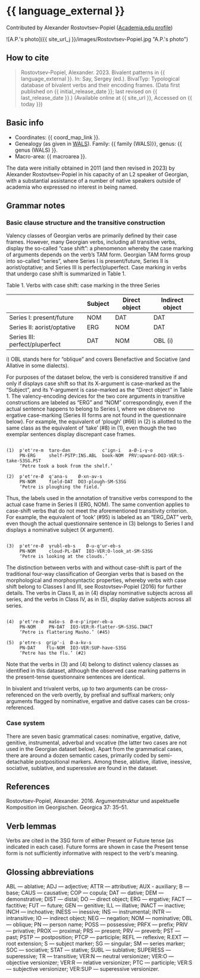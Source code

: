 # {{ language_external }}
Contributed by Alexander Rostovtsev-Popiel ([Academia.edu profile](https://uni-mainz.academia.edu/AlexPopiel))

![A.P.'s photo]({{ site_url_j }}/images/Rostovtsev-Popiel.jpg "A.P.'s photo")

## How to cite
> Rostovtsev-Popiel, Alexander. 2023. Bivalent patterns in {{ language_external }}. 
> In: Say, Sergey (ed.). BivalTyp: 
> Typological database of bivalent verbs and their encoding frames. 
> (Data first published on {{ initial_release_date }}; last revised on {{ last_release_date }}.) 
> (Available online at {{ site_url }}, Accessed on {{ today }})

## Basic info
- Coordinates: {{ coord_map_link }}.
- Genealogy (as given in [WALS](https://wals.info/)). Family: {{ family (WALS)}}, genus: {{ genus (WALS) }}.
- Macro-area: {{ macroarea }}. 

The data were initially obtained in 2011 (and then revised in 2023) by Alexander Rostovtsev-Popiel in his capacity of an L2 speaker of Georgian, with a substantial assistance of a number of native speakers outside of academia who expressed no interest in being named.

## Grammar notes

### Basic clause structure and the transitive construction

Valency classes of Georgian verbs are primarily defined by their case frames. However, many Georgian verbs, including all transitive verbs, display the so-called “case shift”: a phenomenon whereby the case marking of arguments depends on the verb’s TAM form. Georgian TAM forms group into so-called “series”, where Series I is present/future, Series II is aorist/optative; and Series III is perfect/pluperfect. Case marking in verbs that undergo case shift is summarized in Table 1.

Table 1. Verbs with case shift: case marking in the three Series

<div class="before-table"></div>

|                                | Subject | Direct object | Indirect object |
| ------------------------------ | ------- | ------------- | --------------- |
| Series I: present/future       | NOM     | DAT           | DAT             |
| Series II: aorist/optative     | ERG     | NOM           | DAT             |
| Series III: perfect/pluperfect | DAT     | NOM           | OBL (i)         |

i) OBL stands here for “oblique” and covers Benefactive and Sociative (and Allative in some dialects).

For purposes of the dataset below, the verb is considered transitive if and only if displays case shift so that its X-argument is case-marked as the “Subject”, and its Y-argument is case-marked as the “Direct object” in Table 1. The valency-encoding devices for the two core arguments in transitive constructions are labeled as “ERG” and “NOM” correspondingly, even if the actual sentence happens to belong to Series I, where we observe no ergative case-marking (Series III forms are not found in the questionnaire below). For example, the equivalent of ‘plough’ (#66) in (2) is allotted to the same class as the equivalent of ‘take’ (#8) in (1), even though the two exemplar sentences display discrepant case frames.

```

(1)  p'et're-m  taro-dan            c'ign-i   a-Ø-i-γ-o
     PN-ERG     shelf-PSTP:INS.ABL  book-NOM  PRV:upward-DO3-VER:S-take-S3SG.PST
     ‘Petre took a book from the shelf.’

(2)  p'et're-Ø  q'ana-s    Ø-xn-av-s
     PN-NOM     field-DAT  DO3-plough-SM-S3SG
     ‘Petre is ploughing the field.’

```

Thus, the labels used in the annotation of transitive verbs correspond to the actual case frame in Series II (ERG, NOM). The same convention applies to case-shift verbs that do not meet the aforementioned transitivity criterion. For example, the equivalent of ‘look’ (#95) is labeled as an “ERG_DAT” verb, even though the actual questionnaire sentence in (3) belongs to Series I and displays a nominative subject (X argument).

```

(3)  p'et're-Ø  γrubl-eb-s    Ø-u-q'ur-eb-s
     PN-NOM     cloud-PL-DAT  IO3-VER:O-look_at-SM-S3SG
     ‘Petre is looking at the clouds.’

```

The distinction between verbs with and without case-shift is part of the traditional four-way classification of Georgian verbs that is based on the morphological and morphosyntactic properties, whereby verbs with case shift belong to Classes I and III, see Rostovtsev-Popiel (2016) for further details. The verbs in Class II, as in (4) display nominative subjects across all series, and the verbs in Class IV, as in (5), display dative subjects across all series.

```

(4)  p'et're-Ø  mašo-s  Ø-e-p'irper-eb-a
     PN-NOM     PN-DAT  IO3-VER:R-flatter-SM-S3SG.INACT
     ‘Petre is flattering Masho.’ (#45)

(5)  p'etre-s  grip'-i  Ø-a-kv-s
     PN-DAT    flu-NOM  IO3-VER:SUP-have-S3SG
     ‘Petre has the flu.’ (#2)

```

Note that the verbs in (3) and (4) belong to distinct valency classes as identified in this dataset, although the observed case marking patterns in the present-tense questionnaire sentences are identical.

In bivalent and trivalent verbs, up to two arguments can be cross-referenced on the verb overtly, by prefixal and suffixal markers; only arguments flagged by nominative, ergative and dative cases can be cross-referenced.

### Case system

There are seven basic grammatical cases: nominative, ergative, dative, genitive, instrumental, adverbal and vocative (the latter two cases are not used in the Georgian dataset below). Apart from the grammatical cases, there are around a dozen semantic cases, primarily coded by semi-detachable postpositional markers. Among these, ablative, illative, inessive, sociative, sublative, and superessive are found in the dataset. 

## References

Rostovtsev-Popiel, Alexander. 2016. Argumentstruktur und aspektuelle Komposition im Georgischen. Georgica 37: 35–51.

## Verb lemmas

Verbs are cited in the 3SG form of either Present or Future tense (as indicated in each case). Future forms are shown in case the Present tense form is not sufficiently informative with respect to the verb's meaning.

## Glossing abbreviations

ABL — ablative; ADJ — adjective; ATTR — attributive; AUX - auxiliary; B — base; CAUS — causative; COP — copula; DAT — dative; DEM — demonstrative; DIST — distal; DO — direct object; ERG — ergative; FACT — factitive; FUT — future; GEN — genitive; ILL — illative; INACT — inactive; INCH — inchoative; INESS — inessive; INS — instrumental; INTR — intransitive; IO — indirect object; NEG — negation; NOM — nominative; OBL — oblique; PN — person name; POSS — possessive; PRFX — prefix; PRIV — privative; PROX — proximal; PRS — present; PRV — preverb; PST — past; PSTP — postposition; PTCP — participle; REFL — reflexive; R.EXT — root extension; S — subject marker; SG — singular; SM — series marker; SOC — sociative; STAT — stative; SUBL — sublative; SUPERESS — superessive; TR — transitive; VER:N — neutral versionizer; VER:O — objective versionizer; VER:R — relative versionizer; PTC — participle; VER:S — subjective versionizer; VER:SUP — superessive versionizer.

